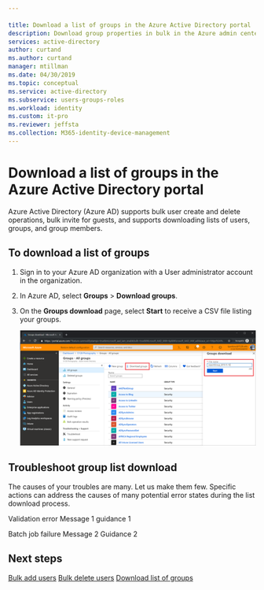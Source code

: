 ```yaml
---

title: Download a list of groups in the Azure Active Directory portal | Microsoft Docs
description: Download group properties in bulk in the Azure admin center in Azure Active Directory. 
services: active-directory 
author: curtand
ms.author: curtand
manager: mtillman
ms.date: 04/30/2019
ms.topic: conceptual
ms.service: active-directory
ms.subservice: users-groups-roles
ms.workload: identity
ms.custom: it-pro
ms.reviewer: jeffsta
ms.collection: M365-identity-device-management
---
```


# Download a list of groups in the Azure Active Directory portal

Azure Active Directory (Azure AD) supports bulk user create and delete operations, bulk invite for guests, and supports downloading lists of users, groups, and group members.

## To download a list of groups

1. Sign in to your Azure AD organization with a User administrator account in the organization.
1. In Azure AD, select **Groups** > **Download groups**.
1. On the **Groups download** page, select **Start** to receive a CSV file listing your groups.

   ![The download groups command is on the All groups page](./media/groups-bulk-download/bulk-download.png)

## Troubleshoot group list download

The causes of your troubles are many. Let us make them few. Specific actions can address the causes of many  potential error states during the list download process.

Validation error Message 1
guidance 1

Batch job failure Message 2
Guidance 2

## Next steps

[Bulk add users](users-bulk-add.md)
[Bulk delete users](users-bulk-delete.md)
[Download list of groups](groups-bulk-download.md)
